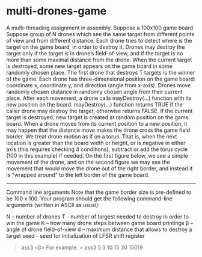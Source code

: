 # multi-drones-game
A multi-threading assignment in assembly.
Suppose a 100x100 game board. 
Suppose group of N drones which see the same target from different points of view and from different distance. Each drone tries to detect where is the target on the game board, in order to destroy it. Drones may destroy the target only if the target is in drone’s field-of-view, and if the target is no more than some maximal distance from the drone. When the current target is destroyed, some new target appears on the game board in some randomly chosen place. The first drone that destroys T targets is the winner of the game. Each drone has three-dimensional position on the game board: coordinate x, coordinate y, and direction (angle from x-axis). Drones move randomly chosen distance in randomly chosen angle from their current place.
After each movement, a drone calls mayDestroy(…) function with its new position on the board. mayDestroy(…) function returns TRUE if the caller drone may destroy the target, otherwise returns FALSE. If the current target is destroyed, new target is created at random position on the game board.
When a drone moves from its current position to a new position, it may happen that the distance move makes the drone cross the game field border. We treat drone motion as if on a torus. That is, when the next location is greater than the board width or height, or is negative in either axis (this requires checking 4 conditions), subtract or add the torus cycle (100 in this example) if needed. On the first figure below, we see a simple movement of the drone, and on the second figure we may see the movement that would move the drone out of the right border, and instead it is "wrapped around" to the left border of the game board.



----------------------------------------
Command line arguments
Note that the game border size is pre-defined to be 100 x 100.
Your program should get the following command-line arguments (written in ASCII as usual):

N – number of drones
T - number of targest needed to destroy in order to win the game
K – how many drone steps between game board printings
β – angle of drone field-of-view
d – maximum distance that allows to destroy a target
seed - seed for initialization of LFSR shift register

> ass3 <N> <T> <K> <β> <d> <seed>
For example: > ass3 5 3 10 15 30 15019
